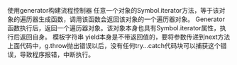 使用generator构建流程控制器 任意一个对象的Symbol.iterator方法，等于该对象的遍历器生成函数，调用该函数会返回该对象的一个遍历器对象。 Generator函数执行后，返回一个遍历器对象。该对象本身也具有Symbol.iterator属性，执行后返回自身。 模板字符串 yield本身是不带返回值的，要将参数传递到next方法 上面代码中，g.throw抛出错误以后，没有任何try...catch代码块可以捕获这个错误，导致程序报错，中断执行。


